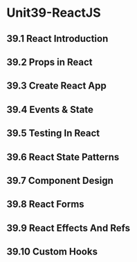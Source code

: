 # Unit39-ReactJS
## 39.1 React Introduction
## 39.2 Props in React
## 39.3 Create React App
## 39.4 Events & State
## 39.5 Testing In React
## 39.6 React State Patterns
## 39.7 Component Design
## 39.8 React Forms
## 39.9 React Effects And Refs
## 39.10 Custom Hooks

